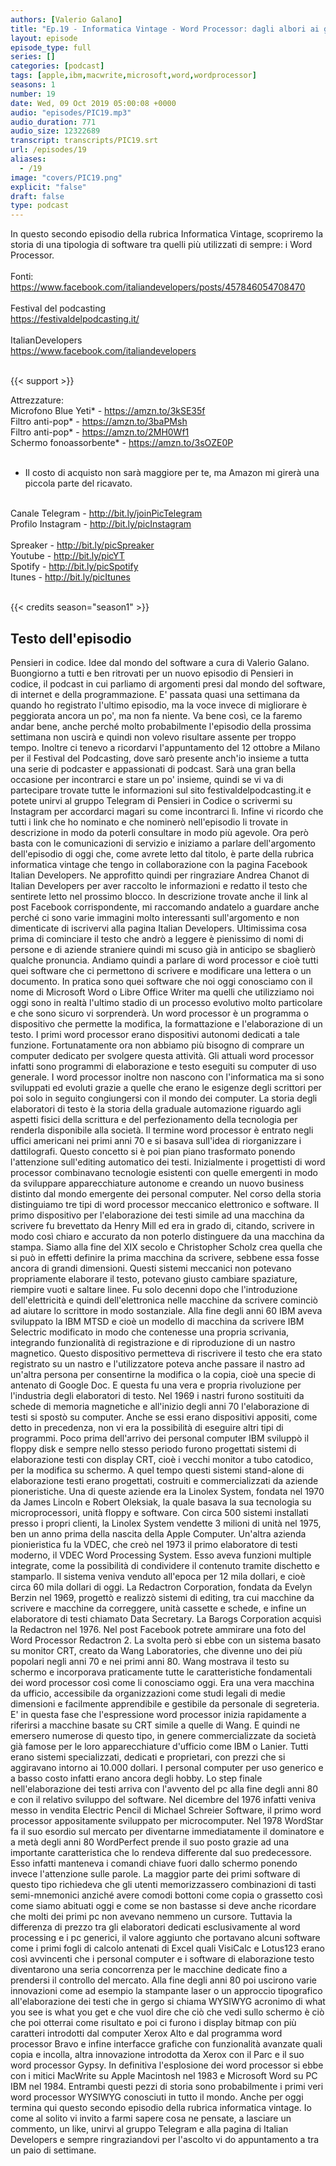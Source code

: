 ```yaml
---
authors: [Valerio Galano]
title: "Ep.19 - Informatica Vintage - Word Processor: dagli albori ai giorni nostri"
layout: episode
episode_type: full
series: []
categories: [podcast]
tags: [apple,ibm,macwrite,microsoft,word,wordprocessor]
seasons: 1
number: 19
date: Wed, 09 Oct 2019 05:00:08 +0000
audio: "episodes/PIC19.mp3"
audio_duration: 771
audio_size: 12322689
transcript: transcripts/PIC19.srt
url: /episodes/19
aliases: 
  - /19
image: "covers/PIC19.png"
explicit: "false"
draft: false
type: podcast
---
```

In questo secondo episodio della rubrica Informatica Vintage, scopriremo la storia di una tipologia di software tra quelli più utilizzati di sempre: i Word Processor.<br />
<br />
Fonti:<br />
<a href="https://www.facebook.com/italiandevelopers/posts/457846054708470" rel="noopener">https://www.facebook.com/italiandevelopers/posts/457846054708470</a> <br />
<br />
Festival del podcasting<br />
<a href="https://festivaldelpodcasting.it/" rel="noopener">https://festivaldelpodcasting.it/</a> <br />
<br />
ItalianDevelopers<br />
<a href="https://www.facebook.com/italiandevelopers" rel="noopener">https://www.facebook.com/italiandevelopers</a> <br />
<br />


{{< support >}}

Attrezzature:<br />
Microfono Blue Yeti* - <a href="https://amzn.to/3kSE35f" rel="noopener">https://amzn.to/3kSE35f</a>  <br />
Filtro anti-pop* - <a href="https://amzn.to/3baPMsh" rel="noopener">https://amzn.to/3baPMsh</a>  <br />
Filtro anti-pop* - <a href="https://amzn.to/2MH0Wf1" rel="noopener">https://amzn.to/2MH0Wf1</a>  <br />
Schermo fonoassorbente* - <a href="https://amzn.to/3sOZE0P" rel="noopener">https://amzn.to/3sOZE0P</a>  <br />
<br />
* Il costo di acquisto non sarà maggiore per te, ma Amazon mi girerà una piccola parte del ricavato. <br />
<br />
Canale Telegram - <a href="http://bit.ly/joinPicTelegram" rel="noopener">http://bit.ly/joinPicTelegram</a> <br />
Profilo Instagram - <a href="http://bit.ly/picInstagram" rel="noopener">http://bit.ly/picInstagram</a> <br />
<br />
Spreaker - <a href="http://bit.ly/picSpreaker" rel="noopener">http://bit.ly/picSpreaker</a> <br />
Youtube - <a href="http://bit.ly/picYT" rel="noopener">http://bit.ly/picYT</a> <br />
Spotify - <a href="http://bit.ly/picSpotify" rel="noopener">http://bit.ly/picSpotify</a> <br />
Itunes - <a href="http://bit.ly/picItunes" rel="noopener">http://bit.ly/picItunes</a> <br />
<br />


{{< credits season="season1" >}}

<!-- more -->

## Testo dell'episodio

Pensieri in codice. Idee dal mondo del software a cura di Valerio Galano.
Buongiorno a tutti e ben ritrovati per un nuovo episodio di Pensieri in codice,
il podcast in cui parliamo di argomenti presi dal mondo del software,
di internet e della programmazione. E' passata quasi una settimana da quando ho registrato
l'ultimo episodio, ma la voce invece di migliorare è peggiorata ancora un po',
ma non fa niente. Va bene così, ce la faremo andar bene, anche perché molto probabilmente
l'episodio della prossima settimana non uscirà e quindi non volevo risultare assente per troppo
tempo. Inoltre ci tenevo a ricordarvi l'appuntamento del 12 ottobre a Milano per il
Festival del Podcasting, dove sarò presente anch'io insieme a tutta una serie di podcaster
e appassionati di podcast. Sarà una gran bella occasione per incontrarci e stare un po' insieme,
quindi se vi va di partecipare trovate tutte le informazioni sul sito festivaldelpodcasting.it
e potete unirvi al gruppo Telegram di Pensieri in Codice o scrivermi su Instagram per accordarci
magari su come incontrarci lì. Infine vi ricordo che tutti i link che ho nominato e che nominerò
nell'episodio li trovate in descrizione in modo da poterli consultare in modo più agevole. Ora
però basta con le comunicazioni di servizio e iniziamo a parlare dell'argomento dell'episodio
di oggi che, come avrete letto dal titolo, è parte della rubrica informatica vintage che tengo
in collaborazione con la pagina Facebook Italian Developers. Ne approfitto quindi per ringraziare
Andrea Chanot di Italian Developers per aver raccolto le informazioni e redatto il testo che
sentirete letto nel prossimo blocco. In descrizione trovate anche il link al post Facebook corrispondente,
mi raccomando andatelo a guardare anche perché ci sono varie immagini molto interessanti
sull'argomento e non dimenticate di iscrivervi alla pagina Italian Developers. Ultimissima cosa
prima di cominciare il testo che andrò a leggere è pienissimo di nomi di persone e di aziende
straniere quindi mi scuso già in anticipo se sbaglierò qualche pronuncia. Andiamo quindi a
parlare di word processor e cioè tutti quei software che ci permettono di scrivere e modificare
una lettera o un documento. In pratica sono quei software che noi oggi conosciamo con il nome di
Microsoft Word o Libre Office Writer ma quelli che utilizziamo noi oggi sono in realtà l'ultimo
stadio di un processo evolutivo molto particolare e che sono sicuro vi sorprenderà.
Un word processor è un programma o dispositivo che permette la modifica, la formattazione e
l'elaborazione di un testo. I primi word processor erano dispositivi autonomi dedicati a tale
funzione. Fortunatamente ora non abbiamo più bisogno di comprare un computer dedicato per
svolgere questa attività. Gli attuali word processor infatti sono programmi di elaborazione
e testo eseguiti su computer di uso generale. I word processor inoltre non nascono con l'informatica
ma si sono sviluppati ed evoluti grazie a quelle che erano le esigenze degli scrittori per poi
solo in seguito congiungersi con il mondo dei computer. La storia degli elaboratori di testo
è la storia della graduale automazione riguardo agli aspetti fisici della scrittura e del
perfezionamento della tecnologia per renderla disponibile alla società. Il termine word
processor è entrato negli uffici americani nei primi anni 70 e si basava sull'idea di
riorganizzare i dattilografi. Questo concetto si è poi pian piano trasformato ponendo
l'attenzione sull'editing automatico dei testi. Inizialmente i progettisti di word processor
combinavano tecnologie esistenti con quelle emergenti in modo da sviluppare apparecchiature
autonome e creando un nuovo business distinto dal mondo emergente dei personal computer. Nel
corso della storia distinguiamo tre tipi di word processor meccanico elettronico e software. Il
primo dispositivo per l'elaborazione dei testi simile ad una macchina da scrivere fu brevettato
da Henry Mill ed era in grado di, citando, scrivere in modo così chiaro e accurato da
non poterlo distinguere da una macchina da stampa. Siamo alla fine del XIX secolo e Christopher
Scholz crea quella che si può in effetti definire la prima macchina da scrivere, sebbene essa fosse
ancora di grandi dimensioni. Questi sistemi meccanici non potevano propriamente elaborare
il testo, potevano giusto cambiare spaziature, riempire vuoti e saltare linee. Fu solo decenni
dopo che l'introduzione dell'elettricità e quindi dell'elettronica nelle macchine da scrivere
cominciò ad aiutare lo scrittore in modo sostanziale. Alla fine degli anni 60 IBM aveva
sviluppato la IBM MTSD e cioè un modello di macchina da scrivere IBM Selectric modificato
in modo che contenesse una propria scrivania, integrando funzionalità di registrazione e di
riproduzione di un nastro magnetico. Questo dispositivo permetteva di riscrivere il testo
che era stato registrato su un nastro e l'utilizzatore poteva anche passare il nastro
ad un'altra persona per consentirne la modifica o la copia, cioè una specie di antenato di Google
Doc. E questa fu una vera e propria rivoluzione per l'industria degli elaboratori di testo. Nel
1969 i nastri furono sostituiti da schede di memoria magnetiche e all'inizio degli anni 70
l'elaborazione di testi si spostò su computer. Anche se essi erano dispositivi appositi, come
detto in precedenza, non vi era la possibilità di eseguire altri tipi di programmi. Poco prima
dell'arrivo dei personal computer IBM sviluppò il floppy disk e sempre nello stesso periodo furono
progettati sistemi di elaborazione testi con display CRT, cioè i vecchi monitor a tubo
catodico, per la modifica su schermo. A quel tempo questi sistemi stand-alone di elaborazione
testi erano progettati, costruiti e commercializzati da aziende pioneristiche. Una di queste aziende era
la Linolex System, fondata nel 1970 da James Lincoln e Robert Oleksiak, la quale basava la
sua tecnologia su microprocessori, unità floppy e software. Con circa 500 sistemi installati presso
i propri clienti, la Linolex System vendette 3 milioni di unità nel 1975, ben un anno prima
della nascita della Apple Computer. Un'altra azienda pionieristica fu la VDEC, che creò nel
1973 il primo elaboratore di testi moderno, il VDEC Word Processing System. Esso aveva funzioni
multiple integrate, come la possibilità di condividere il contenuto tramite dischetto e
stamparlo. Il sistema veniva venduto all'epoca per 12 mila dollari, e cioè circa 60 mila dollari di
oggi. La Redactron Corporation, fondata da Evelyn Berzin nel 1969, progettò e realizzò sistemi di
editing, tra cui macchine da scrivere e macchine da correggere, unità cassette e schede, e infine
un elaboratore di testi chiamato Data Secretary. La Barogs Corporation acquisì la Redactron nel
1976. Nel post Facebook potrete ammirare una foto del Word Processor Redactron 2. La svolta però
si ebbe con un sistema basato su monitor CRT, creato da Wang Laboratories, che divenne uno dei
più popolari negli anni 70 e nei primi anni 80. Wang mostrava il testo su schermo e incorporava
praticamente tutte le caratteristiche fondamentali dei word processor così come li conosciamo oggi.
Era una vera macchina da ufficio, accessibile da organizzazioni come studi legali di medie
dimensioni e facilmente apprendibile e gestibile da personale di segreteria. E' in questa fase che
l'espressione word processor inizia rapidamente a riferirsi a macchine basate su CRT simile a
quelle di Wang. E quindi ne emersero numerose di questo tipo, in genere commercializzate
da società già famose per le loro apparecchiature d'ufficio come IBM o Lanier. Tutti erano sistemi
specializzati, dedicati e proprietari, con prezzi che si aggiravano intorno ai 10.000 dollari. I
personal computer per uso generico e a basso costo infatti erano ancora degli hobby. Lo step
finale nell'elaborazione dei testi arriva con l'avvento del pc alla fine degli anni 80 e con
il relativo sviluppo del software. Nel dicembre del 1976 infatti veniva messo in vendita Electric
Pencil di Michael Schreier Software, il primo word processor appositamente sviluppato per
microcomputer. Nel 1978 WordStar fa il suo esordio sul mercato per diventarne immediatamente il
dominatore e a metà degli anni 80 WordPerfect prende il suo posto grazie ad una importante
caratteristica che lo rendeva differente dal suo predecessore. Esso infatti manteneva i comandi
chiave fuori dallo schermo ponendo invece l'attenzione sulle parole. La maggior parte
dei primi software di questo tipo richiedeva che gli utenti memorizzassero combinazioni di
tasti semi-mnemonici anziché avere comodi bottoni come copia o grassetto così come siamo abituati
oggi e come se non bastasse si deve anche ricordare che molti dei primi pc non avevano
nemmeno un cursore. Tuttavia la differenza di prezzo tra gli elaboratori dedicati esclusivamente
al word processing e i pc generici, il valore aggiunto che portavano alcuni software come i
primi fogli di calcolo antenati di Excel quali VisiCalc e Lotus123 erano così avvincenti che
i personal computer e i software di elaborazione testo diventarono una seria concorrenza per le
macchine dedicate fino a prendersi il controllo del mercato. Alla fine degli anni 80 poi uscirono
varie innovazioni come ad esempio la stampante laser o un approccio tipografico all'elaborazione
dei testi che in gergo si chiama WYSIWYG acronimo di what you see is what you get e che vuol dire
che ciò che vedi sullo schermo è ciò che poi otterrai come risultato e poi ci furono i display
bitmap con più caratteri introdotti dal computer Xerox Alto e dal programma word processor Bravo
e infine interfacce grafiche con funzionalità avanzate quali copia e incolla, altra innovazione
introdotta da Xerox con il Parc e il suo word processor Gypsy. In definitiva l'esplosione dei
word processor si ebbe con i mitici MacWrite su Apple Macintosh nel 1983 e Microsoft Word
su PC IBM nel 1984. Entrambi questi pezzi di storia sono probabilmente i primi veri
word processor WYSIWYG conosciuti in tutto il mondo.
Anche per oggi termina qui questo secondo episodio della rubrica informatica vintage. Io come al
solito vi invito a farmi sapere cosa ne pensate, a lasciare un commento, un like, unirvi al gruppo
Telegram e alla pagina di Italian Developers e sempre ringraziandovi per l'ascolto vi do
appuntamento a tra un paio di settimane.


